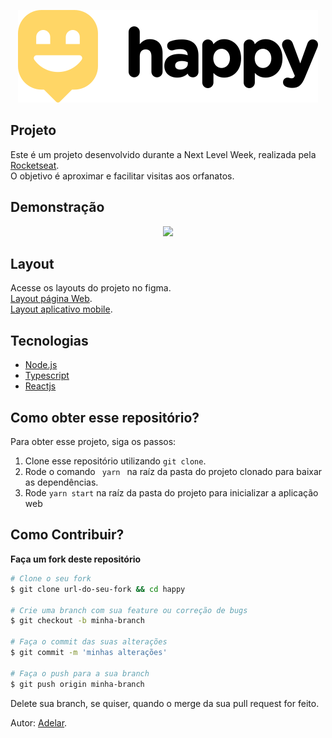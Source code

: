 
<p align="center">
  <img src="https://github.com/adelarmello/happy/blob/master/web/src/images/logo.svg"  />
</p>  

## Projeto

Este é um projeto desenvolvido durante a Next Level Week, 
realizada pela <a href="https://github.com/Rocketseat" target="_blank">Rocketseat</a>.</br>
O objetivo é aproximar e facilitar visitas aos orfanatos.

 
## Demonstração
<p align="center">
  
  <img src="https://github.com/adelarmello/happy/blob/master/web/src/images/demonstracao.gif" width="900" />
</p>

## Layout
Acesse os layouts do projeto no figma.</br>
<a href="https://www.figma.com/file/mDEbnoojksG4w8sOxmudh3/Happy-Web/duplicate" target="_blank">Layout página Web</a>.</br>
<a href="https://www.figma.com/file/X27FfVxAgy9f5IFa7ONlph/Happy-Mobile/duplicate" target="_blank">Layout aplicativo mobile</a>.</br>


## Tecnologias 
- [Node.js](https://nodejs.org/en/)
- [Typescript](https://www.typescriptlang.org/)
- [Reactjs](https://reactjs.org)


## Como obter esse repositório? 
Para obter esse projeto, siga os passos:
1. Clone esse repositório utilizando <code>git clone</code>.
2. Rode o comando <code> yarn </code> na raíz da pasta do projeto clonado para baixar as dependências.
3. Rode <code>yarn start</code> na raíz da pasta do projeto para inicializar a aplicação web


## Como Contribuir? 
**Faça um fork deste repositório**

```bash
# Clone o seu fork
$ git clone url-do-seu-fork && cd happy

# Crie uma branch com sua feature ou correção de bugs
$ git checkout -b minha-branch

# Faça o commit das suas alterações
$ git commit -m 'minhas alterações'

# Faça o push para a sua branch
$ git push origin minha-branch
```

Delete sua branch, se quiser, quando o merge da sua pull request for feito. <br />


Autor: <a href="https://www.linkedin.com/in/adelar-de-mello-1948a1168/" target="blank">Adelar</a>.
